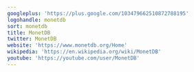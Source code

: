 ```yaml
---
googleplus: 'https://plus.google.com/103479662510872788195'
logohandle: monetdb
sort: monetdb
title: MonetDB
twitter: MonetDB
website: 'https://www.monetdb.org/Home'
wikipedia: 'https://en.wikipedia.org/wiki/MonetDB'
youtube: 'https://youtube.com/user/MonetDB'
---
```

